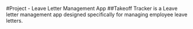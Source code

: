 #Project - Leave Letter Management App
##Takeoff Tracker is a Leave letter management app designed specifically for managing employee leave letters.
